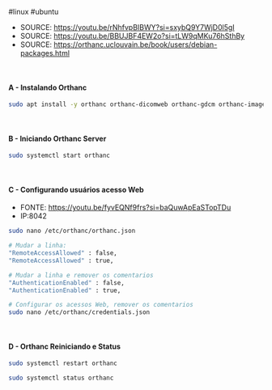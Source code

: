 #linux #ubuntu 

* SOURCE: <https://youtu.be/rNhfvpBIBWY?si=sxybQ9Y7WjD0l5gI>
* SOURCE: <https://youtu.be/BBUJBF4EW2o?si=tLW9qMKu76hSthBy>
* SOURCE: <https://orthanc.uclouvain.be/book/users/debian-packages.html>

&nbsp;

#### A - Instalando Orthanc

```bash
sudo apt install -y orthanc orthanc-dicomweb orthanc-gdcm orthanc-imagej orthanc-mysql orthanc-postgresql orthanc-python orthanc-webviewer orthanc-wsi

```

&nbsp;

#### B - Iniciando Orthanc Server

```bash
sudo systemctl start orthanc

```

&nbsp;

#### C - Configurando usuários acesso Web

* FONTE: <https://youtu.be/fyvEQNf9frs?si=baQuwApEaSTopTDu>
* IP:8042


```bash
sudo nano /etc/orthanc/orthanc.json

```


```bash
# Mudar a linha:
"RemoteAccessAllowed" : false,
"RemoteAccessAllowed" : true,

```


```bash
# Mudar a linha e remover os comentarios
"AuthenticationEnabled" : false,
"AuthenticationEnabled" : true,

```


```bash
# Configurar os acessos Web, remover os comentarios
sudo nano /etc/orthanc/credentials.json

```

&nbsp;

#### D - Orthanc Reiniciando e Status

```bash
sudo systemctl restart orthanc

```


```bash
sudo systemctl status orthanc

```